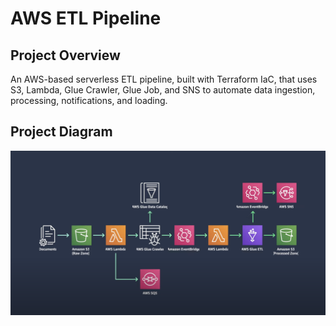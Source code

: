 # AWS ETL Pipeline

## Project Overview

An AWS-based serverless ETL pipeline, built with Terraform IaC, that uses S3, Lambda, Glue Crawler, Glue Job, and SNS to automate data ingestion, processing, notifications, and loading.

## Project Diagram
![Diagram](aws-etl-pipeline.png)



